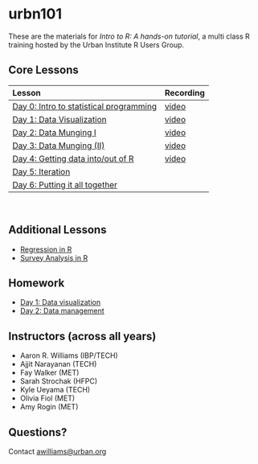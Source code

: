 # urbn101

These are the materials for *Intro to R: A hands-on tutorial*, a multi class R training hosted by the Urban Institute R Users Group.

## Core Lessons

| Lesson | Recording |
|:-------|:------|
| [Day 0: Intro to statistical programming](https://ui-research.github.io/urbn101-intro-r/lessons/00_intro-to-statistical-programming#/intro-to-r-a-hands-on-tutorial) | [video](https://us02web.zoom.us/rec/share/8YbXmIjZ5QQsHzCjCBGY8ySxvkdbdMSVqrEe24c2DvjnTNFlQudxNWY8aH9kSUsT.cWkx4dDdfv7gwPBW) |
| [Day 1: Data Visualization](https://ui-research.github.io/urbn101-intro-r/lessons/01_lesson) | [video](https://us02web.zoom.us/rec/share/2CPW6Bq1kiQ9vAB2fXRgj32jAoX-x1rI_r-ETblusjEUMZtM1gCBtHVj7Ghv1C2X.Abn5RTrHm1gS3Sa9) |
| [Day 2: Data Munging I](https://ui-research.github.io/urbn101-intro-r/lessons/02_lesson) | [video](https://us02web.zoom.us/rec/share/0iSRE6q7oY0eJ0BFci_R8mOUyBhSP0DNaPiZmLNDu2-1gg_HxVdI7UvxNlZVOMtD.XrG_bAvInXpRzT-2)|
| [Day 3: Data Munging (II)](https://ui-research.github.io/urbn101-intro-r/lessons/03_lesson) | [video](https://us02web.zoom.us/rec/share/TEJOPCeu09LcTJOY-8-0F7cXd7uRO2fF8ABF7XLLfPNl2ueII2t9iUQOrw6rEN4W.ji01U4oePAY-glCv) |
| [Day 4: Getting data into/out of R](https://ui-research.github.io/urbn101-intro-r/lessons/04_lesson) | [video](https://us02web.zoom.us/rec/share/p2p8YGVcNXTEvDqsltZ4xOQLJf9VRW3_RYH2ffAaWtb90jHarq-4YJA2eiRoOHcL.uRhF-GhYakk59cfg) |
| [Day 5: Iteration ](https://ui-research.github.io/urbn101-intro-r/lessons/05_lesson) |  |
| [Day 6: Putting it all together](https://ui-research.github.io/urbn101-intro-r/lessons/06_lesson) |  |


<br>

## Additional Lessons

* [Regression in R](https://ui-research.github.io/urbn101-intro-r/lessons/07_linear-regression)
* [Survey Analysis in R](https://ui-research.github.io/urbn101-intro-r/lessons/08_survey-analysis)


## Homework

* [Day 1: Data visualization](https://ui-research.github.io/urbn101-intro-r/homework/01_homework)
* [Day 2: Data management](https://ui-research.github.io/urbn101-intro-r/homework/02_homework)


## Instructors (across all years)

* Aaron R. Williams (IBP/TECH)
* Ajjit Narayanan (TECH)
* Fay Walker (MET)
* Sarah Strochak (HFPC)
* Kyle Ueyama (TECH)
* Olivia Fiol (MET)
* Amy Rogin (MET)


## Questions?

Contact awilliams@urban.org
